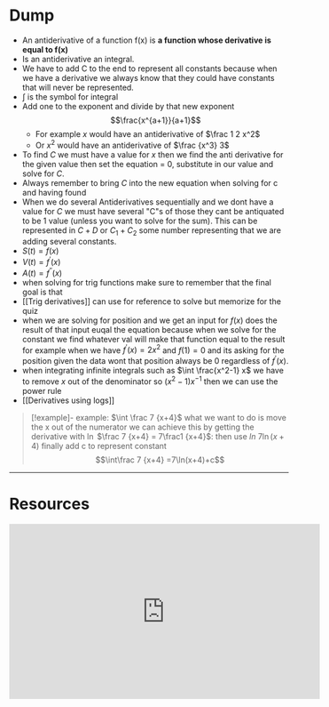 

# Dump 
- An antiderivative of a function f(x) is **a function whose derivative is equal to f(x)**
- Is an antiderivative an integral.
- We have to add C to the end to represent all constants because when we have a derivative we always know that they could have constants that will never be represented.
- $\int$ is the symbol for integral
- Add one to the exponent and divide by that new exponent $$\frac{x^{a+1}}{a+1}$$
	- For example $x$ would have an antiderivative of $\frac 1 2 x^2$
	-  Or $x^2$ would have an antiderivative of $\frac {x^3} 3$
- To find $C$ we must have a value for $x$ then we find the anti derivative for the given value then set the equation = 0, substitute in our value and solve for $C$.
- Always remember to bring $C$ into the new equation when solving for c and having found 
- When we do several Antiderivatives  sequentially and we dont have a value for $C$ we must have several "C"s of those they cant be antiquated to be 1 value (unless you want to solve for the sum). This can be represented in $C +D$ or $C_1 + C_2$ some number representing that we are adding several constants.
- $S(t)= f(x)$
- $V(t) = f^\prime(x)$
- $A(t) = f^{\prime \prime}(x)$
- when solving for trig functions make sure to remember that the final goal is that 
- [[Trig derivatives]] can use for reference to solve but memorize for the quiz  
- when we are solving for position and we get an input for $f(x)$ does the result of that input euqal the equation because when we solve for the constant we find whatever val will make that function equal to the result for example when  we have $f^\prime (x) = 2x^2$ and $f(1)= 0$ and its asking for the position given the data wont that position always be $0$ regardless of $f^\prime(x)$.
- when integrating infinite integrals such as $\int \frac{x^2-1} x$ we have to remove $x$ out of the denominator so $(x^2-1)x^{-1}$ then we can use the power rule
- [[Derivatives using logs]]


> [!example]- example: $\int \frac 7 {x+4}$
> what we want to do is move the x out of the numerator we can achieve this by getting the derivative with $\ln$ 
> $\frac 7 {x+4} = 7\frac1 {x+4}$: then use $ln$
> $7\ln(x+4)$ finally add c to represent constant
> $$\int\frac 7 {x+4} =7\ln(x+4)+c$$
> 




---

# Resources

<iframe width="560" height="315" src="https://www.youtube.com/embed/xaCPDMEkbig?si=XZmKM_eBd7ls2CkN" title="YouTube video player" frameborder="0" allow="accelerometer; autoplay; clipboard-write; encrypted-media; gyroscope; picture-in-picture; web-share" allowfullscreen></iframe>
